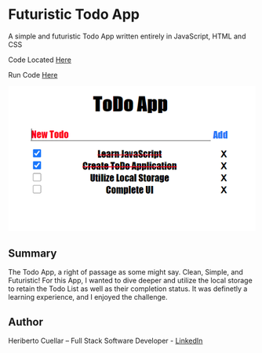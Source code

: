 # Futuristic Todo App
A simple and futuristic Todo App written entirely in JavaScript, HTML and CSS

Code Located [Here](https://github.com/hcuellar-coder/TodoApp)

Run Code [Here](https://hcuellar-coder.github.io/TodoApp/)

![Todo App](./images/todoApp.PNG)

## Summary
The Todo App, a right of passage as some might say. Clean, Simple, and Futuristic! For this App, I wanted to dive deeper and utilize the local storage to retain the Todo List as well as their completion status. It was definetly a learning experience, and I enjoyed the challenge.

## Author
Heriberto Cuellar – Full Stack Software Developer - [LinkedIn](https://www.linkedin.com/in/heriberto-c-5aa11952)
